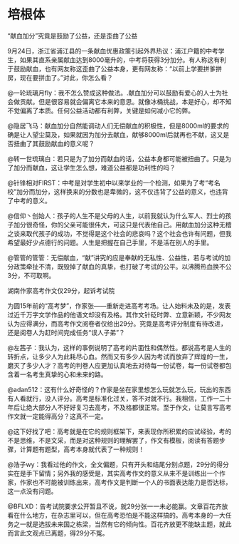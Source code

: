 # 培根体

“献血加分”究竟是鼓励了公益，还是歪曲了公益 

9月24日，浙江省浦江县的一条献血优惠政策引起外界热议：浦江户籍的中考学生，如果其直系亲属献血达到8000毫升的，中考将获得3分加分。有人称这有利于鼓励献血，也有网友称这歪曲了公益本身，更有网友称：“以前上学要拼爹拼房，现在要拼血了。”对此，你怎么看？ 

@一轮琉璃月fly：我不怎么赞成这种做法。.献血加分可以鼓励有爱心的人士为社会做贡献。但是很容易就会偏离它本来的意思。就像冰桶挑战，本是好心，却不知不觉偏离了本质。任何公益活动都有利弊，关键是如何减小它的弊。 

@隐居飞马：献血加分自然能调动人们无偿献血的积极性，但是8000ml的要求的确是让人望尘莫及，如果就因为加分去献血，献够8000ml后就再也不献，这又是否扭曲了其鼓励献血的意义呢？ 

@转一世琉璃白：若只是为了加分而献血的话，公益本身都可能被扭曲了。只是为了加分而献血，这让学生怎么想，难道公益都是功利性的吗？ 

@针锋相对FIRST：中考是对学生初中以来学业的一个检测，如果为了考“考名校”加分而加分，这样换来的分数也是卑微的，这不仅违背了公益的意义，也违背了中考的意义。 

@信仰丶创始人：孩子的人生不是父母的人生，以前我就认为什么军人、烈士的孩子加分很奇怪，你的父亲可能很伟大，可这只是代表他自己。用献血加分这种无稽之谈来取代孩子的成功，不觉得是这个社会的悲哀吗？这个社会也许有问题，但我希望最好少点德行的问题。人生是把握在自己手里，不是活在别人的手里。 

@管管的管管：无偿献血，“献”讲究的应是奉献的无私性、公益性，若与考试的加分政策牵扯不清，既毁掉了献血的真挚，也打破了考试的公平。以沸腾热血换不公3分，不可取啊。 

湖南作家高考作文仅29分，起诉考试院 

为圆15年前的“高考梦”，作家张——重新走进高考考场。让人始料未及的是，发表过近千万字文学作品的他语文却没有及格。其作文针砭时弊、立意新颖，不少网友认为应得满分，而高考作文阅卷者仅给出29分。究竟是高考评分制度有待改进，还是阅卷人为赶时间完成任务“误人子弟”？ 

@左茜子：我认为，这样的事例说明了高考的片面性和偶然性。都说高考是人生的转折点，让多少人为此耗尽心血。然而又有多少人因为考试而放弃了辉煌的一生，磨灭了多少人才？高考的判卷人应更加认真地去对待每一份试卷，每一份试卷都包含着一名考生真挚的心和未来的路。 

@adan512：这有什么好奇怪的？作家是坐在家里想怎么玩就怎么玩，玩出的东西有人看就行，没人评分。高考是标准化过关，答不对就不行。我相信，工作一二十年后让绝大部分人不好好复习去高考，不及格都很正常。至于作文，让莫言写高考作文就一定能得高分？这真不一定。 

@这下好找了吧：高考就是在它的规则框架下，来表现你所积累的应试经验，考的不是思维，不是文采，而是对这种规则的理解罢了，作文有模板，阅读有答题步骤，计算题有题型，高考本身就代表了一种规则！ 

@浩子wy：我看过他的作文，全文偏题，只有开头和结尾分别点题，29分的得分实在是手下留情；另外我的感受是，其实高考作文的意义从来不是训练出一个作家，作家也不可能被训练出来，高考作文是判断一个人的书面表达能力是否达标，这一点没有问题。 

@BFLXD：告考试院要求公开暂且不说，就29分张一一未必能赢。文章百花齐放看在什么地方，在杂志里可以，但在高考恐怕是不能这样搞的。高考本身的一大任务之一就是选拔未来国之栋梁，当然有它的倾向性。百花齐放更不能缺主题，就此而言此文观点已离题，得29分不冤。